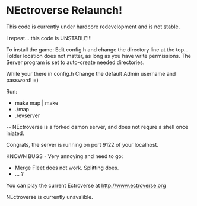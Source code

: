 NEctroverse Relaunch!
========
This code is currently under hardcore redevelopment and is not stable.


I repeat... this code is UNSTABLE!!!


To install the game:
Edit config.h and change the directory line at the top...
Folder location does not matter, as long as you have write permissions.
The Server program is set to auto-create needed directories.

While your there in config.h
Change the default Admin username and password! =)


Run:
* make map | make
* ./map
* ./evserver

-- NEctroverse is a forked damon server, and does not requre a shell once iniated.

Congrats, the server is running on port 9122 of your localhost.

KNOWN BUGS - Very annoying and need to go:
* Merge Fleet does not work. Splitting does.
* ... ?


You can play the current Ectroverse at http://www.ectroverse.org

NEctroverse is currently unavalible.
